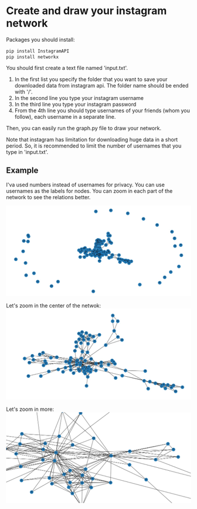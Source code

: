 # Create and draw your instagram network

Packages you should install:
```
pip install InstagramAPI
pip install networkx
```

You should first create a text file named 'input.txt'. 
1) In the first list you specify the folder that you want to save your downloaded data from instagram api. The folder name should be ended with '/'.
2) In the second line you type your instagram username
3) In the third line you type your instagram password
4) From the 4th line you should type usernames of your friends (whom you follow), each username in a separate line.

Then, you can easily run the graph.py file to draw your network.

Note that instagram has limitation for downloading huge data in a short period. So, it is recommended to limit the number of usernames that you type in 'input.txt'.

## Example
I'va used numbers instead of usernames for privacy. You can use usernames as the labels for nodes.
You can zoom in each part of the network to see the relations better.

![Alt Text](https://raw.githubusercontent.com/behrouzz/insta_net/master/g01.jpeg)

Let's zoom in the center of the netwok:
![Alt Text](https://raw.githubusercontent.com/behrouzz/insta_net/master/g02.jpeg)

Let's zoom in more:
![Alt Text](https://raw.githubusercontent.com/behrouzz/insta_net/master/g03.jpeg)
